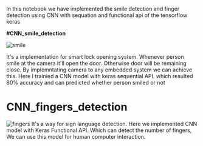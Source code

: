 In this notebook we have implemented the smile detection and finger detection using CNN with sequation and functional api of the tensorflow keras

**#CNN_smile_detection**


![smile](https://github.com/ajithpinninti/CNN_fingers_detection/blob/main/images/smile.png)

It's a implementation for smart lock opening system. Whenever person smile at the camera it'll open the door. Otherwise door will be remaining close. By implemntating camera to any embedded system we can achieve this. Here I trainied a  CNN model with keras sequential API. which resulted 80% accuracy and can predicted whether person smiled or not

# CNN_fingers_detection


![fingers](https://github.com/ajithpinninti/CNN_fingers_detection/blob/main/images/SIGNS.png)
It's a way for sign language detection. Here we implemented CNN model with Keras Functional API. Which can detect the number of fingers, We can use this model for human computer interaction.

